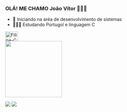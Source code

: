 ### OLÁ! ME CHAMO João Vítor  👨🏾‍💻

- 🔭 Iniciando na aréa de desenvolvimento de sistemas
- 👨🏽‍💻 Estudando Portugol  e linguagem C

 <img halign="center" alt="Filipe-C" height="30" width="40" src="https://cdn.jsdelivr.net/gh/devicons/devicon@latest/icons/c/c-original.svg" />
<div>
 
 <div>
  <a href="https://github.com/">
  <img height="180em" src="https://github-readme-stats.vercel.app/api?username=FilipeMachado06&show_icons=true&theme=dark&include_all_commits=true&count_private=true"/>

<a href="https://www.instagram.com/filipemachado_06/" target="_blank"><img src="https://img.shields.io/badge/-Instagram-%23E4405F?style=for-the-badge&logo=instagram&logoColor=white" target="_blank"></a>
<a href="https://www.linkedin.com/in/filipe-machado-575900289/" target="_blank"><img src="https://img.shields.io/badge/-LinkedIn-%230077B5?style=for-the-badge&logo=linkedin&logoColor=white" target="_blank"></a>
</div>
